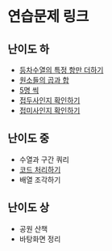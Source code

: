 # 연습문제 링크

## 난이도 하

- [등차수열의 특정 항만 더하기](../programmers/Solution181931.java)
- [원소들의 곱과 합](../programmers/Solution181929.java)
- [5명 씩](../programmers/Solution181886.java)
- [접두사인지 확인하기](../programmers/Solution181906.java)
- [접미사인지 확인하기](../programmers/Solution181908.java)

## 난이도 중

- 수열과 구간 쿼리
- [코드 처리하기](../programmers/Solution181932.java)
- 배열 조각하기

## 난이도 상

- 공원 산책
- 바탕화면 정리
